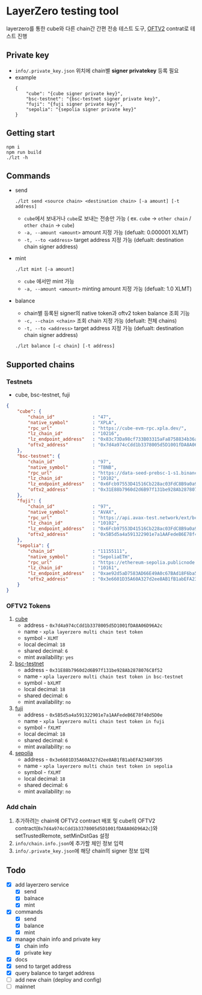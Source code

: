# LayerZero testing tool
layerzero를 통한 cube와 다른 chain간 간편 전송 테스트 도구, [OFTV2](https://github.com/layerzero-labs/solidity-examples/blob/main/contracts/token/oft/v2/OFTV2.sol) contrat로 테스트 진행

## Private key
- `info/.private_key.json` 위치에 chain별 **signer privatekey** 등록 필요
- example
    ```
    {
        "cube": "{cube signer private key}",
        "bsc-testnet": "{bsc-testnet signer private key}",
        "fuji": "{fuji signer private key}",
        "sepolia": "{sepolia signer private key}"
    }
    ```

## Getting start
``` shell
npm i
npm run build
./lzt -h
```

## Commands
- send
  ``` shell
  ./lzt send <source chain> <destination chain> [-a amount] [-t address]
  ```
  - `cube`에서 보내거나 `cube`로 보내는 전송만 가능 ( ex. `cube` -> `other chain` / `other chain` -> `cube`)
  - `-a, --amount <amount>` amount 지정 가능 (defualt: 0.000001 XLMT)
  - `-t, --to <address>` target address 지정 가능 (defualt: destination chain signer address)

- mint
  ``` shell
  ./lzt mint [-a amount]
  ```
  - `cube` 에서만 mint 가능
  - `-a, --amount <amount>` minting amount 지정 가능 (defualt: 1.0 XLMT)

- balance
  - chain별 등록된 signer의 native token과 oftv2 token balance 조회 기능
  - `-c, --chain <chain>` 조회 chain 지정 가능 (defualt: 전체 chains)
  - `-t, --to <address>` target address 지정 가능 (defualt: destination chain signer address)
  ``` shell
  ./lzt balance [-c chain] [-t address]
  ```


## Supported chains
### Testnets
- cube, bsc-testnet, fuji
``` json 
{
    "cube": {
        "chain_id"              : "47",
        "native_symbol"         : "XPLA",
        "rpc_url"               : "https://cube-evm-rpc.xpla.dev/",
        "lz_chain_id"           : "10216",
        "lz_endpoint_address"   : "0x83c73Da98cf733B03315aFa8758834b36a195b87",
        "oftv2_address"         : "0x7d4a974cCdd1b3378005d5D1001fDA8A06D96A2c"
    },
    "bsc-testnet": {
        "chain_id"              : "97",
        "native_symbol"         : "TBNB",
        "rpc_url"               : "https://data-seed-prebsc-1-s1.binance.org:8545/",
        "lz_chain_id"           : "10102",
        "lz_endpoint_address"   : "0x6Fcb97553D41516Cb228ac03FdC8B9a0a9df04A1",
        "oftv2_address"         : "0x31E88b7960d2d6B97f131be928Ab2878076C8f52"
    },
    "fuji": {
        "chain_id"              : "97",
        "native_symbol"         : "AVAX",
        "rpc_url"               : "https://api.avax-test.network/ext/bc/C/rpc",
        "lz_chain_id"           : "10102",
        "lz_endpoint_address"   : "0x6Fcb97553D41516Cb228ac03FdC8B9a0a9df04A1",
        "oftv2_address"         : "0x5B5d5a4a591322901e7a1AAFedeB6E78f40d5D0e"
    },
    "sepolia": {
        "chain_id"              : "11155111",
        "native_symbol"         : "SepoliaETH",
        "rpc_url"               : "https://ethereum-sepolia.publicnode.com",
        "lz_chain_id"           : "10161",
        "lz_endpoint_address"   : "0xae92d5aD7583AD66E49A0c67BAd18F6ba52dDDc1",
        "oftv2_address"         : "0x3e6601D35A60A327d2ee8AB1fB1abEFA2340F395"
    }
}
```

### OFTV2 Tokens
1. [cube](https://explorer.xpla.io/testnet/token/0x7d4a974ccdd1b3378005d5d1001fda8a06d96a2c)
   - address - `0x7d4a974cCdd1b3378005d5D1001fDA8A06D96A2c`
   - name - `xpla layerzero multi chain test token`
   - symbol - `XLMT`
   - local decimal: `18`
   - shared decimal: `6`
   - mint availability: `yes`
2. [bsc-testnet](https://testnet.bscscan.com/token/0x31E88b7960d2d6B97f131be928Ab2878076C8f52)
   - address - `0x31E88b7960d2d6B97f131be928Ab2878076C8f52`
   - name - `xpla layerzero multi chain test token in bsc-testnet`
   - symbol - `bXLMT`
   - local decimal: `18`
   - shared decimal: `6`
   - mint availability: `no`
3. [fuji](https://testnet.snowtrace.io/token/0x5B5d5a4a591322901e7a1AAFedeB6E78f40d5D0e)
   - address - `0x5B5d5a4a591322901e7a1AAFedeB6E78f40d5D0e`
   - name - `xpla layerzero multi chain test token in fuji`
   - symbol - `fXLMT`
   - local decimal: `18`
   - shared decimal: `6`
   - mint availability: `no`
4. [sepolia](https://sepolia.etherscan.io/token/0x3e6601D35A60A327d2ee8AB1fB1abEFA2340F395)
   - address - `0x3e6601D35A60A327d2ee8AB1fB1abEFA2340F395`
   - name - `xpla layerzero multi chain test token in sepolia`
   - symbol - `fXLMT`
   - local decimal: `18`
   - shared decimal: `6`
   - mint availability: `no`

### Add chain
1. 추가하려는 chain에 OFTV2 contract 배포 및 cube의 OFTV2 contract(`0x7d4a974cCdd1b3378005d5D1001fDA8A06D96A2c`)와 setTrustedRemote, setMinDstGas 설정
1. `info/chain.info.json`에 추가할 체인 정보 입력
2. `info/.private_key.json`에 해당 chain의 signer 정보 입력

## Todo
- [x] add layerzero service
    - [x] send
    - [x] balnace
    - [x] mint
- [x] commands
    - [x] send
    - [x] balance
    - [x] mint
- [x] manage chain info and private key
    - [x] chain info
    - [x] private key
- [x] docs
- [x] send to target address
- [x] query balance to target address
- [ ] add new chain (deploy and config)
- [ ] mainnet
